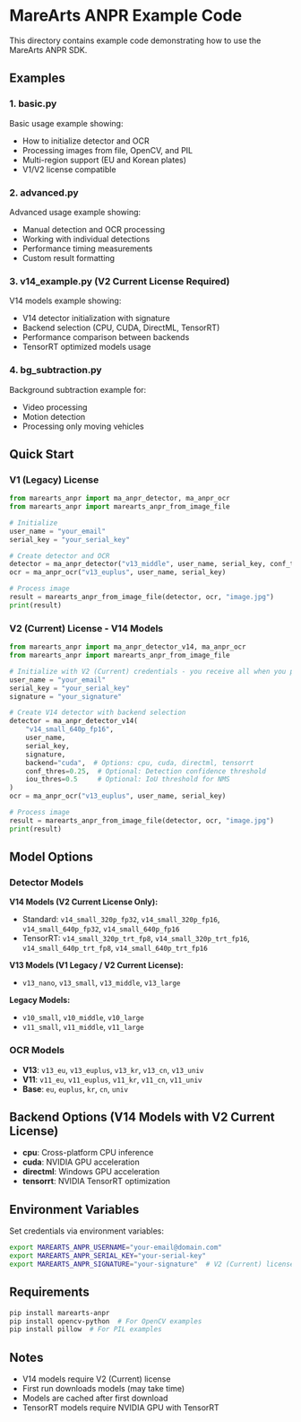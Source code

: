 # MareArts ANPR Example Code

This directory contains example code demonstrating how to use the MareArts ANPR SDK.

## Examples

### 1. basic.py
Basic usage example showing:
- How to initialize detector and OCR
- Processing images from file, OpenCV, and PIL
- Multi-region support (EU and Korean plates)
- V1/V2 license compatible

### 2. advanced.py
Advanced usage example showing:
- Manual detection and OCR processing
- Working with individual detections
- Performance timing measurements
- Custom result formatting

### 3. v14_example.py (V2 Current License Required)
V14 models example showing:
- V14 detector initialization with signature
- Backend selection (CPU, CUDA, DirectML, TensorRT)
- Performance comparison between backends
- TensorRT optimized models usage

### 4. bg_subtraction.py
Background subtraction example for:
- Video processing
- Motion detection
- Processing only moving vehicles

## Quick Start

### V1 (Legacy) License

```python
from marearts_anpr import ma_anpr_detector, ma_anpr_ocr
from marearts_anpr import marearts_anpr_from_image_file

# Initialize
user_name = "your_email"
serial_key = "your_serial_key"

# Create detector and OCR
detector = ma_anpr_detector("v13_middle", user_name, serial_key, conf_thres=0.7, iou_thres=0.5)
ocr = ma_anpr_ocr("v13_euplus", user_name, serial_key)

# Process image
result = marearts_anpr_from_image_file(detector, ocr, "image.jpg")
print(result)
```

### V2 (Current) License - V14 Models

```python
from marearts_anpr import ma_anpr_detector_v14, ma_anpr_ocr
from marearts_anpr import marearts_anpr_from_image_file

# Initialize with V2 (Current) credentials - you receive all when you purchase
user_name = "your_email"
serial_key = "your_serial_key"
signature = "your_signature"

# Create V14 detector with backend selection
detector = ma_anpr_detector_v14(
    "v14_small_640p_fp16",
    user_name,
    serial_key,
    signature,
    backend="cuda",  # Options: cpu, cuda, directml, tensorrt
    conf_thres=0.25,  # Optional: Detection confidence threshold
    iou_thres=0.5     # Optional: IoU threshold for NMS
)
ocr = ma_anpr_ocr("v13_euplus", user_name, serial_key)

# Process image
result = marearts_anpr_from_image_file(detector, ocr, "image.jpg")
print(result)
```

## Model Options

### Detector Models

**V14 Models (V2 Current License Only):**
- Standard: `v14_small_320p_fp32`, `v14_small_320p_fp16`, `v14_small_640p_fp32`, `v14_small_640p_fp16`
- TensorRT: `v14_small_320p_trt_fp8`, `v14_small_320p_trt_fp16`, `v14_small_640p_trt_fp8`, `v14_small_640p_trt_fp16`

**V13 Models (V1 Legacy / V2 Current License):**
- `v13_nano`, `v13_small`, `v13_middle`, `v13_large`

**Legacy Models:**
- `v10_small`, `v10_middle`, `v10_large`
- `v11_small`, `v11_middle`, `v11_large`

### OCR Models
- **V13**: `v13_eu`, `v13_euplus`, `v13_kr`, `v13_cn`, `v13_univ`
- **V11**: `v11_eu`, `v11_euplus`, `v11_kr`, `v11_cn`, `v11_univ`
- **Base**: `eu`, `euplus`, `kr`, `cn`, `univ`

## Backend Options (V14 Models with V2 Current License)

- **cpu**: Cross-platform CPU inference
- **cuda**: NVIDIA GPU acceleration
- **directml**: Windows GPU acceleration
- **tensorrt**: NVIDIA TensorRT optimization

## Environment Variables

Set credentials via environment variables:

```bash
export MAREARTS_ANPR_USERNAME="your-email@domain.com"
export MAREARTS_ANPR_SERIAL_KEY="your-serial-key"
export MAREARTS_ANPR_SIGNATURE="your-signature"  # V2 (Current) license only
```

## Requirements

```bash
pip install marearts-anpr
pip install opencv-python  # For OpenCV examples
pip install pillow  # For PIL examples
```

## Notes

- V14 models require V2 (Current) license
- First run downloads models (may take time)
- Models are cached after first download
- TensorRT models require NVIDIA GPU with TensorRT